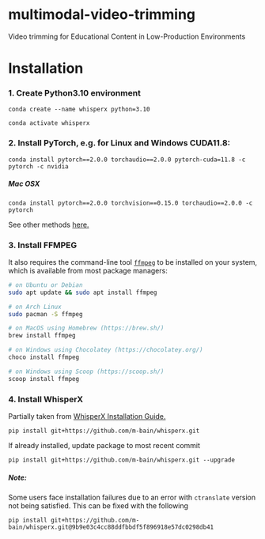 # multimodal-video-trimming
Video trimming for Educational Content in Low-Production Environments

# Installation

### 1. Create Python3.10 environment

`conda create --name whisperx python=3.10`

`conda activate whisperx`


### 2. Install PyTorch, e.g. for Linux and Windows CUDA11.8:

`conda install pytorch==2.0.0 torchaudio==2.0.0 pytorch-cuda=11.8 -c pytorch -c nvidia`

##### Mac OSX
`conda install pytorch==2.0.0 torchvision==0.15.0 torchaudio==2.0.0 -c pytorch`

See other methods [here.](https://pytorch.org/get-started/previous-versions/#v200)


### 3. Install FFMPEG

It also requires the command-line tool [`ffmpeg`](https://ffmpeg.org/) to be installed on your system, which is available from most package managers:
```bash
# on Ubuntu or Debian
sudo apt update && sudo apt install ffmpeg

# on Arch Linux
sudo pacman -S ffmpeg

# on MacOS using Homebrew (https://brew.sh/)
brew install ffmpeg

# on Windows using Chocolatey (https://chocolatey.org/)
choco install ffmpeg

# on Windows using Scoop (https://scoop.sh/)
scoop install ffmpeg
```


### 4. Install WhisperX
Partially taken from [WhisperX Installation Guide.](https://github.com/m-bain/whisperx)

`pip install git+https://github.com/m-bain/whisperx.git`

If already installed, update package to most recent commit

`pip install git+https://github.com/m-bain/whisperx.git --upgrade`

##### Note:
Some users face installation failures due to an error with `ctranslate` version not being satisfied.
This can be fixed with the following  

`pip install git+https://github.com/m-bain/whisperx.git@9b9e03c4cc88ddfbbdf5f896918e57dc0298db41`

